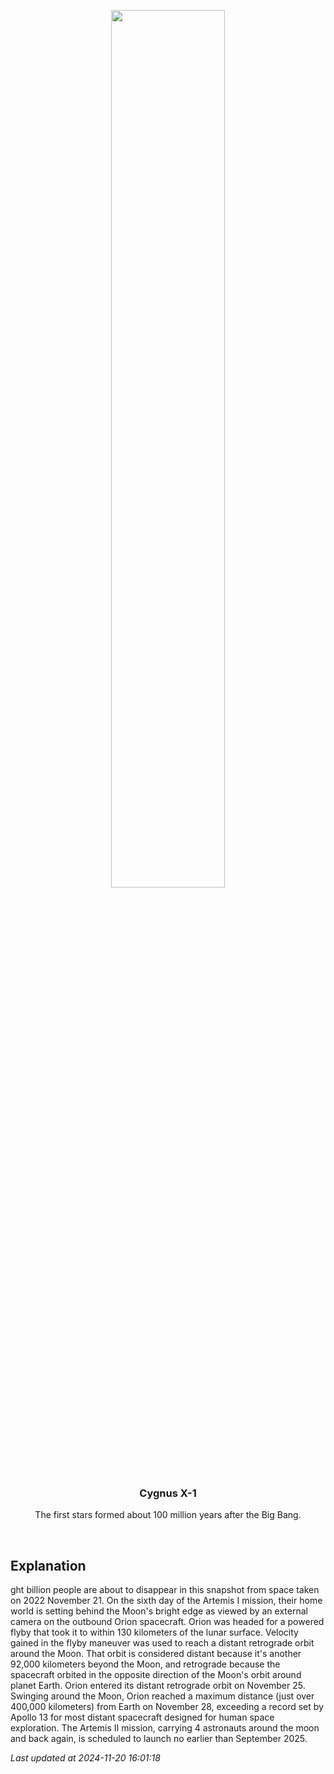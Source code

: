 <p align='center'>
    <img src='https://apod.nasa.gov/apod/image/2411/earthset-snap01.png' width='60%' />
    <h3 align="center">Cygnus X-1</h3>
    <p align="center">The first stars formed about 100 million years after the Big Bang.</p>
</p>
<br/>

Explanation
--
ght billion people are about to disappear in this snapshot from space taken on 2022 November 21. On the sixth day of the Artemis I mission, their home world is setting behind the Moon's bright edge as viewed by an external camera on the outbound Orion spacecraft. Orion was headed for a powered flyby that took it to within 130 kilometers of the lunar surface. Velocity gained in the flyby maneuver was used to reach a distant retrograde orbit around the Moon. That orbit is considered distant because it's another 92,000 kilometers beyond the Moon, and retrograde because the spacecraft orbited in the opposite direction of the Moon's orbit around planet Earth. Orion entered its distant retrograde orbit on November 25. Swinging around the Moon, Orion reached a maximum distance (just over 400,000 kilometers) from Earth on November 28, exceeding a record set by Apollo 13 for most distant spacecraft designed for human space exploration. The Artemis II mission, carrying 4 astronauts around the moon and back again, is scheduled to launch no earlier than September 2025.


*Last updated at 2024-11-20 16:01:18*
